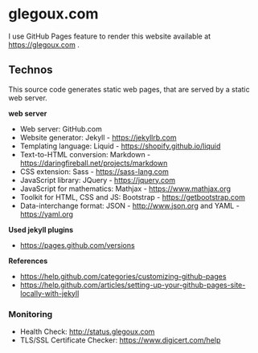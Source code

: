 # glegoux.com

I use GitHub Pages feature to render this website available at https://glegoux.com .

## Technos

This source code generates static web pages, that are served by a static web server.

**web server**

- Web server: GitHub.com
- Website generator: Jekyll - https://jekyllrb.com
- Templating language: Liquid - https://shopify.github.io/liquid
- Text-to-HTML conversion: Markdown - https://daringfireball.net/projects/markdown
- CSS extension: Sass - https://sass-lang.com
- JavaScript library: JQuery - https://jquery.com
- JavaScript for mathematics: Mathjax - https://www.mathjax.org
- Toolkit for HTML, CSS and JS: Bootstrap - https://getbootstrap.com
- Data-interchange format: JSON - http://www.json.org and YAML - https://yaml.org

**Used jekyll plugins**

- https://pages.github.com/versions

**References**

- https://help.github.com/categories/customizing-github-pages
- https://help.github.com/articles/setting-up-your-github-pages-site-locally-with-jekyll

### Monitoring

- Health Check: http://status.glegoux.com
- TLS/SSL Certificate Checker: https://www.digicert.com/help
